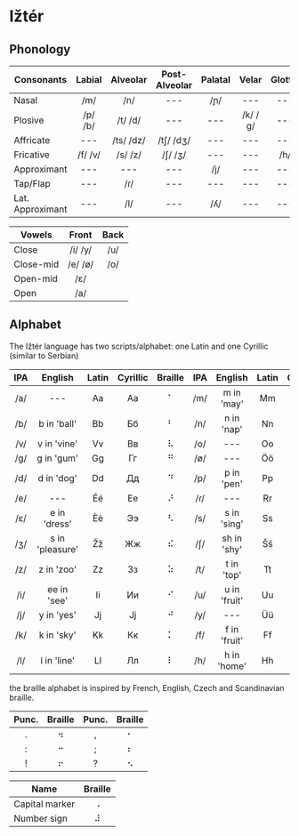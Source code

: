 # Ižtér

## Phonology

| Consonants | Labial | Alveolar | Post-Alveolar | Palatal | Velar | Glottal |
| --- |:---:|:---:|:---:|:---:|:---:|:---:|
| Nasal | /m/ | /n/ | --- | /ɲ/ | --- | --- |
| Plosive | /p/ /b/ | /t/ /d/ | --- | --- | /k/ /ɡ/ | --- |
| Affricate | --- | /ts/ /dz/ | /tʃ/ /dʒ/ | --- | --- | --- |
| Fricative | /f/ /v/ | /s/ /z/ | /ʃ/ /ʒ/ | --- | --- | /h/ |
| Approximant | --- | --- | --- | /j/ | --- | --- |
| Tap/Flap | --- | /ɾ/ | --- | --- | --- | --- |
| Lat. Approximant | --- | /l/ | --- | /ʎ/ | --- | --- |

| Vowels | Front | Back |
| --- |:---:|:---:|
| Close | /i/ /y/ | /u/ |
| Close-mid | /e/ /ø/ | /o/ |
| Open-mid | /ɛ/ | |
| Open | /a/ |  |

## Alphabet
The Ižtér language has two scripts/alphabet: one Latin and one Cyrillic (similar to Serbian)

| IPA | English | Latin | Cyrillic | Braille | IPA | English | Latin | Cyrillic | Braille |
|:---:|:---:|:---:|:---:|:---:|:---:|:---:|:---:|:---:|:---:|
| /a/ | --- | Aa | Аа | ⠁ | /m/ | m in 'may' |Mm | Мм | ⠍ |
| /b/ | b in 'ball' | Bb | Бб | ⠃ | /n/ | n in 'nap' | Nn | Нн | ⠝ |
| /v/ | v in 'vine' | Vv | Вв | ⠧ | /o/ | --- | Oo | Оо | ⠕ |
| /g/ | g in 'gum' | Gg | Гг | ⠛ | /ø/ | --- | Öö | Ӧӧ | ⠪ |
| /d/ | d in 'dog' | Dd | Дд | ⠙ | /p/ | p in 'pen' | Pp | Пп | ⠏ |
| /e/ | --- | Éé | Ее | ⠜ | /ɾ/ | --- | Rr | Рр | ⠗ |
| /ɛ/ | e in 'dress' | Èè | Ээ | ⠣ | /s/ | s in 'sing' | Ss | Сс | ⠎ |
| /ʒ/ | s in 'pleasure' | Žž | Жж | ⠮ | /ʃ/ | sh in 'shy' | Šš | Шш | ⠱ |
| /z/ | z in 'zoo' | Zz | Зз | ⠵ | /t/ | t in 'top' | Tt | Тт | ⠞ |
| /i/ | ee in 'see' | Ii | Ии | ⠊ | /u/ | u in 'fruit' | Uu | Уу | ⠥ |
| /j/ | y in 'yes' | Jj | Јј | ⠚ | /y/ | --- | Üü | Ӱӱ | ⠽ |
| /k/ | k in 'sky' | Kk | Кк | ⠅ | /f/ | f in 'fruit' | Ff | Фф | ⠋ |
| /l/ | l in 'line' | Ll | Лл | ⠇ | /h/ | h in 'home' | Hh | Һһ | ⠓ |

the braille alphabet is inspired by French, English, Czech and Scandinavian braille.

| Punc. | Braille | Punc. | Braille |
|:---:|:---:|:---:|:---:|
| . | ⠲ | , | ⠂ |
| : | ⠒ | ; | ⠆ |
| ! | ⠖ | ? | ⠢ |

| Name | Braille |
| --- |:---:|
| Capital marker | ⠠ |
| Number sign | ⠼ |

